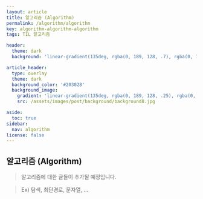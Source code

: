 ```yaml
---
layout: article
title: 알고리즘 (Algorithm)
permalink: /algorithm/algorithm
key: algorithm-algorithm-algorithm
tags: TIL 알고리즘

header:
  theme: dark
  background: 'linear-gradient(135deg, rgba(0, 189, 128, .7), rgba(0, 128, 255, .8))'

article_header:
  type: overlay
  theme: dark
  background_color: '#203028'
  background_image:
    gradient: 'linear-gradient(135deg, rgba(0, 189, 128, .25), rgba(0, 128, 255, .3))'
    src: /assets/images/post/background/background8.jpg

aside:
  toc: true
sidebar:
  nav: algorithm
license: false
---
```


## 알고리즘 (Algorithm)
<!--more-->

> 알고리즘에 대한 글들이 추가될 예정입니다.

> Ex) 탐색, 최단경로, 문자열, ...
